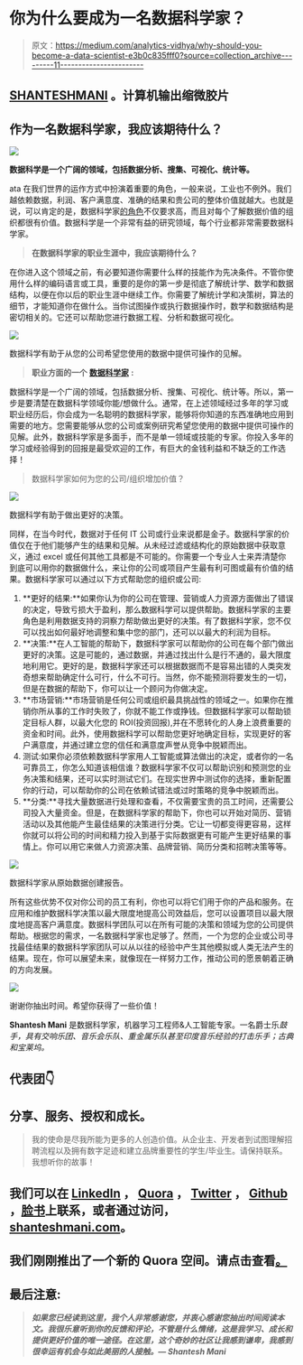 # 你为什么要成为一名数据科学家？

> 原文：<https://medium.com/analytics-vidhya/why-should-you-become-a-data-scientist-e3b0c835fff0?source=collection_archive---------11----------------------->

## [SHANTESHMANI](https://shanteshmani.com/blog/) 。计算机输出缩微胶片

## **作为一名数据科学家，我应该期待什么？**

![](img/dcfbcf3841305023888062ac31646061.png)

**数据科学是一个广阔的领域，包括数据分析、搜集、可视化、统计等。**

ata 在我们世界的运作方式中扮演着重要的角色，一般来说，工业也不例外。我们越依赖数据，利润、客户满意度、准确的结果和贵公司的整体价值就越大。也就是说，可以肯定的是，数据科学家[的角色](https://shanteshmani.com/blog/what-are-different-data-science-roles/)不仅要求高，而且对每个了解数据价值的组织都很有价值。数据科学是一个非常有益的研究领域，每个行业都非常需要数据科学家。

> **在数据科学家的职业生涯中，我应该期待什么？**

在你进入这个领域之前，有必要知道你需要什么样的技能作为先决条件。不管你使用什么样的编码语言或工具，重要的是你的第一步是彻底了解统计学、数学和数据结构，以便在你以后的职业生涯中继续工作。你需要了解统计学和决策树，算法的细节，才能知道你在做什么。当你试图操作或执行数据操作时，数学和数据结构是密切相关的。它还可以帮助您进行数据工程、分析和数据可视化。

![](img/963d57a938ca8b91f12e88f0caf37766.png)

数据科学有助于从您的公司希望您使用的数据中提供可操作的见解。

> **职业方面的一个** [**数据科学家**](/analytics-vidhya/what-are-different-data-science-roles-43a0e105bc6f) **:**

数据科学是一个广阔的领域，包括数据分析、搜集、可视化、统计等。所以，第一步是要清楚在数据科学领域你能/想做什么。通常，在上述领域经过多年的学习或职业经历后，你会成为一名聪明的数据科学家，能够将你知道的东西准确地应用到需要的地方。您需要能够从您的公司或案例研究希望您使用的数据中提供可操作的见解。此外，数据科学家是多面手，而不是单一领域或技能的专家。你投入多年的学习或经验得到的回报是最受欢迎的工作，有巨大的金钱利益和不缺乏的工作选择！

> 数据科学家如何为您的公司/组织增加价值？

![](img/3968b1ff9ea57d4576df8fbcd015748d.png)

数据科学有助于做出更好的决策。

同样，在当今时代，数据对于任何 IT 公司或行业来说都是金子。数据科学家的价值仅在于他们能够产生的结果和见解。从未经过滤或结构化的原始数据中获取意义，通过 excel 或任何其他工具都是不可能的。你需要一个专业人士来弄清楚你到底可以用你的数据做什么，来让你的公司或项目产生最有利可图或最有价值的结果。数据科学家可以通过以下方式帮助您的组织或公司:

1.  **更好的结果:**如果你认为你的公司在管理、营销或人力资源方面做出了错误的决定，导致亏损大于盈利，那么数据科学可以提供帮助。数据科学家的主要角色是利用数据支持的洞察力帮助做出更好的决策。有了数据科学家，您不仅可以找出如何最好地调整和集中您的部门，还可以以最大的利润为目标。
2.  **决策:**在人工智能的帮助下，数据科学家可以帮助你的公司在每个部门做出更好的决策。这是可能的，通过数据，并通过找出什么是行不通的，最大限度地利用它。更好的是，数据科学家还可以根据数据而不是容易出错的人类突发奇想来帮助确定什么可行，什么不可行。当然，你不能预测将要发生的一切，但是在数据的帮助下，你可以让一个顾问为你做决定。
3.  **市场营销:**市场营销是任何公司或组织最具挑战性的领域之一。如果你在推销你所从事的工作时失败了，你就不能工作或挣钱。但数据科学家可以帮助锁定目标人群，以最大化您的 ROI(投资回报),并在不愿转化的人身上浪费重要的资金和时间。此外，使用数据科学可以帮助您更好地确定目标，实现更好的客户满意度，并通过建立您的信任和满意度声誉从竞争中脱颖而出。
4.  测试:如果你必须依赖数据科学家用人工智能或算法做出的决定，或者你的一名可靠员工，你怎么知道该相信谁？数据科学家不仅可以帮助识别和预测您的业务决策和结果，还可以实时测试它们。在现实世界中测试你的选择，重新配置你的行动，可以帮助你的公司在依赖试错法或过时策略的竞争中脱颖而出。
5.  **分类:**寻找大量数据进行处理和查看，不仅需要宝贵的员工时间，还需要公司投入大量资金。但是，在数据科学家的帮助下，你也可以开始对简历、营销活动以及其他能产生最佳结果的决策进行分类。它让一切都变得更容易，这样你就可以将公司的时间和精力投入到基于实际数据更有可能产生更好结果的事情上。你可以用它来做人力资源决策、品牌营销、简历分类和招聘决策等等。

![](img/05c2e04721c7f3d092738257509ae62b.png)

数据科学家从原始数据创建报告。

所有这些优势不仅对你公司的员工有利，你也可以将它们用于你的产品和服务。在应用和维护数据科学决策以最大限度地提高公司效益后，您可以设置项目以最大限度地提高客户满意度。数据科学团队可以在所有可能的决策和领域为您的公司提供帮助。根据您的需求，一名数据科学家也足够了。然而，一个为您的企业或公司寻找最佳结果的数据科学家团队可以从以往的经验中产生其他模拟或人类无法产生的结果。现在，你可以展望未来，就像现在一样努力工作，推动公司的愿景朝着正确的方向发展。

![](img/5cb56c71431be490f10fe573a2c98151.png)

谢谢你抽出时间。希望你获得了一些价值！

**Shantesh Mani** 是数据科学家，机器学习工程师&人工智能专家。一名爵士乐*鼓手，具有交响乐团、音乐会乐队、重金属乐队甚至印度音乐经验的打击乐手；古典和宝莱坞。*

## 代表团👇

## 分享、服务、授权和成长。

> 我的使命是尽我所能为更多的人创造价值。从企业主、开发者到试图理解招聘流程以及拥有数字足迹和建立品牌重要性的学生/毕业生。请保持联系。我想听你的故事！

## 我们可以在 [LinkedIn](https://www.linkedin.com/in/shanteshmani/) ， [Quora](https://quora.com/profile/shanteshmani-com) ， [Twitter](https://twitter.com/shanteshmani) ， [Github](https://github.com/Shanteshmani) ，[脸书](https://www.facebook.com/datascience.skm/)上联系，或者通过访问，[shanteshmani.com](https://shanteshmani.com/)。

## 我们刚刚推出了一个新的 Quora 空间。请点击查看[。](https://www.quora.com/q/emznqwhbdbbayegh)

## 最后注意:

> ***如果您已经读到这里，我个人非常感谢您，并衷心感谢您抽出时间阅读本文。我很乐意听到你的反馈和评论，不管是什么情绪，这是我学习、成长和提供更好价值的唯一途径。在这里，这个奇妙的社区让我感到谦卑，我感到很幸运有机会与如此美丽的人接触。— Shantesh Mani***